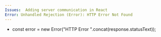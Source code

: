 ```yaml
---
Issues:  Adding server communication in React
Error: Unhandled Rejection (Error): HTTP Error Not Found
---
```

 + const error = new Error("HTTP Error ".concat(response.statusText));
